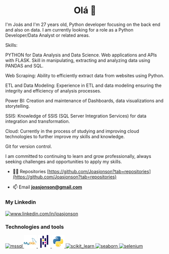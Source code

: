 <h1 align="center">Olá 👋</h1>

I'm Joás and I'm 27 years old, Python developer focusing on the back end and also on data. I am currently looking for a role as a Python Developer/Data Analyst or related areas.

Skills:

PYTHON for Data Analysis and Data Science. Web applications and APIs with FLASK.
Skill in manipulating, extracting and analyzing data using PANDAS and SQL.

Web Scraping: Ability to efficiently extract data from websites using Python.

ETL and Data Modeling: Experience in ETL and data modeling ensuring the integrity and efficiency of analysis processes.

Power BI: Creation and maintenance of Dashboards, data visualizations and storytelling.

SSIS: Knowledge of SSIS (SQL Server Integration Services) for data integration and transformation.

Cloud: Currently in the process of studying and improving cloud technologies to further improve my skills and knowledge.

Git for version control.

I am committed to continuing to learn and grow professionally, always seeking challenges and opportunities to apply my skills.




- 👨‍💻 Repositories  [https://github.com/Joasjonson?tab=repositories](https://github.com/Joasjonson?tab=repositories)



- 📫 Email  **joasjonson@gmail.com**

<h3 align="left">My Linkedin</h3>
<p align="left">
<a href="https://www.linkedin.com/in/joasjonson/" target="blank"><img align="center" src="https://raw.githubusercontent.com/rahuldkjain/github-profile-readme-generator/master/src/images/icons/Social/linked-in-alt.svg" alt="www.linkedin.com/in/joasjonson" height="30" width="40" /></a>
</p>

<h3 align="left">Technologies and tools</h3>
<p align="left"> <a href="https://www.microsoft.com/en-us/sql-server" target="_blank" rel="noreferrer"> <img src="https://www.svgrepo.com/show/303229/microsoft-sql-server-logo.svg" alt="mssql" width="40" height="40"/> </a> <a href="https://www.mysql.com/" target="_blank" rel="noreferrer"> <img src="https://raw.githubusercontent.com/devicons/devicon/master/icons/mysql/mysql-original-wordmark.svg" alt="mysql" width="40" height="40"/> </a> <a href="https://pandas.pydata.org/" target="_blank" rel="noreferrer"> <img src="https://raw.githubusercontent.com/devicons/devicon/2ae2a900d2f041da66e950e4d48052658d850630/icons/pandas/pandas-original.svg" alt="pandas" width="40" height="40"/> </a> <a href="https://www.python.org" target="_blank" rel="noreferrer"> <img src="https://raw.githubusercontent.com/devicons/devicon/master/icons/python/python-original.svg" alt="python" width="40" height="40"/> </a> <a href="https://scikit-learn.org/" target="_blank" rel="noreferrer"> <img src="https://upload.wikimedia.org/wikipedia/commons/0/05/Scikit_learn_logo_small.svg" alt="scikit_learn" width="40" height="40"/> </a> <a href="https://seaborn.pydata.org/" target="_blank" rel="noreferrer"> <img src="https://seaborn.pydata.org/_images/logo-mark-lightbg.svg" alt="seaborn" width="40" height="40"/> </a> <a href="https://www.selenium.dev" target="_blank" rel="noreferrer"> <img src="https://raw.githubusercontent.com/detain/svg-logos/780f25886640cef088af994181646db2f6b1a3f8/svg/selenium-logo.svg" alt="selenium" width="40" height="40"/> </a> </p>


<!--
**Joasjonson/Joasjonson** is a ✨ _special_ ✨ repository because its `README.md` (this file) appears on your GitHub profile.

Here are some ideas to get you started:

- 🔭 I’m currently working on ...
- 🌱 I’m currently learning ...
- 👯 I’m looking to collaborate on ...
- 🤔 I’m looking for help with ...
- 💬 Ask me about ...
- 📫 How to reach me: ...
- 😄 Pronouns: ...
- ⚡ Fun fact: ...
-->
